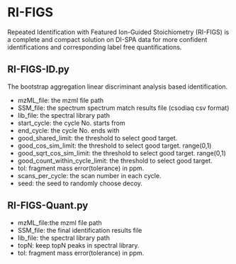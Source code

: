 # RI-FIGS
Repeated Identification with Featured Ion-Guided Stoichiometry (RI-FIGS) is a complete and compact solution on DI-SPA data for more confident identifications and corresponding label free quantifications. 

## RI-FIGS-ID.py
The bootstrap aggregation linear discriminant analysis based identification.
* mzML_file: the mzml file path
* SSM_file: the spectrum spectrum match results file (csodiaq csv format)
* lib_file: the spectral library path
* start_cycle: the cycle No. starts from
* end_cycle: the cycle No. ends with
* good_shared_limit: the threshold to select good target.
* good_cos_sim_limit: the threshold to select good target. range(0,1)
* good_sqrt_cos_sim_limit: the threshold to select good target. range(0,1)
* good_count_within_cycle_limit: the threshold to select good target.
* tol: fragment mass error(tolerance) in ppm.
* scans_per_cycle: the scan number in each cycle.
* seed: the seed to randomly choose decoy.

## RI-FIGS-Quant.py
* mzML_file:the mzml file path
* SSM_file: the final identification results file
* lib_file: the spectral library path
* topN: keep topN peaks in spectral library.
* tol: fragment mass error(tolerance) in ppm.
